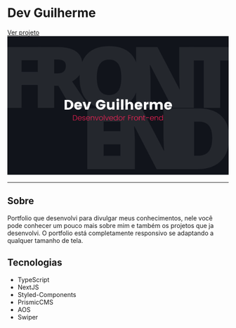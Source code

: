 <h1>Dev Guilherme</h2>
<a href="https://devguilherme.vercel.app" target="_blank">Ver projeto</a>

<img src="public/ogimage.png" >

<hr>

<h2>Sobre</h2>
<p>Portfolio que desenvolvi para divulgar meus conhecimentos, nele você pode conhecer um pouco mais sobre mim e também os projetos que ja desenvolvi. O portfolio está completamente responsivo se adaptando a qualquer tamanho de tela.</p>

<h2>Tecnologias</h2>
<ul>
  <li>TypeScript</li>
  <li>NextJS</li>
  <li>Styled-Components</li>
  <li>PrismicCMS</li>
  <li>AOS</li>
  <li>Swiper</li>
 </ul>
